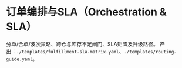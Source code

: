 # 订单编排与SLA（Orchestration & SLA）

分单/合单/波次策略、跨仓与库存不足闸门、SLA矩阵及升级路径。
产出：`./templates/fulfillment-sla-matrix.yaml`、`./templates/routing-guide.yaml`。
